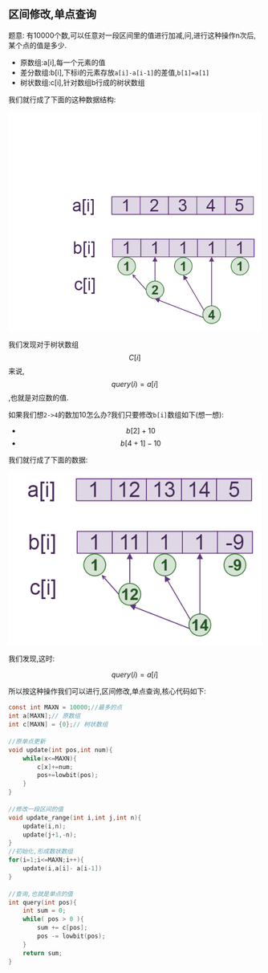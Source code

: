 ## 区间修改,单点查询


题意: 有10000个数,可以任意对一段区间里的值进行加减,问,进行这种操作n次后,某个点的值是多少.

 - 原数组:a[i],每一个元素的值
 - 差分数组:b[i],下标i的元素存放`a[i]-a[i-1]`的差值,`b[1]=a[1]`
 - 树状数组:c[i],针对数组b行成的树状数组

我们就行成了下面的这种数据结构:

![4](./bit/BITn4.png)

我们发现对于树状数组$$C[i]$$来说,$$query(i) = a[i]$$,也就是对应数的值.

如果我们想`2->4`的数加10怎么办?我们只要修改`b[i]`数组如下(想一想):

 - $$b[2]+10$$
 - $$b[4+1]-10$$

我们就行成了下面的数据:

![5](./bit/BITn6.png)

我们发现,这时:

```math
query(i) = a[i]
```

所以按这种操作我们可以进行,区间修改,单点查询,核心代码如下:

```c
const int MAXN = 10000;//最多的点
int a[MAXN];// 原数组
int c[MAXN] = {0};// 树状数组

//原单点更新
void update(int pos,int num){
    while(x<=MAXN){
        c[x]+=num;
        pos+=lowbit(pos);
    }
}

//修改一段区间的值
void update_range(int i,int j,int n){
    update(i,n);
    update(j+1,-n);
}
//初始化,形成数状数组
for(i=1;i<=MAXN;i++){
    update(i,a[i]- a[i-1])
}

//查询,也就是单点的值
int query(int pos){
    int sum = 0;
    while( pos > 0 ){
        sum += c[pos];
        pos -= lowbit(pos);
    }
    return sum;
}
```
